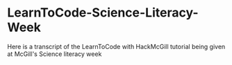# LearnToCode-Science-Literacy-Week
Here is a transcript of the LearnToCode with HackMcGill tutorial being given at McGill's Science literacy week

